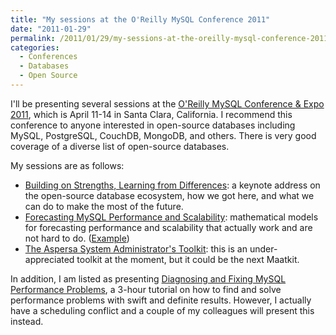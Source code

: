 ```yaml
---
title: "My sessions at the O'Reilly MySQL Conference 2011"
date: "2011-01-29"
permalink: /2011/01/29/my-sessions-at-the-oreilly-mysql-conference-2011/
categories:
  - Conferences
  - Databases
  - Open Source
---
```

I'll be presenting several sessions at the [O'Reilly MySQL Conference & Expo 2011][1], which is April 11-14 in Santa Clara, California. I recommend this conference to anyone interested in open-source databases including MySQL, PostgreSQL, CouchDB, MongoDB, and others. There is very good coverage of a diverse list of open-source databases.

My sessions are as follows:

*   [Building on Strengths, Learning from Differences][2]: a keynote address on the open-source database ecosystem, how we got here, and what we can do to make the most of the future.
*   [Forecasting MySQL Performance and Scalability][3]: mathematical models for forecasting performance and scalability that actually work and are not hard to do. ([Example][4])
*   [The Aspersa System Administrator's Toolkit][5]: this is an under-appreciated toolkit at the moment, but it could be the next Maatkit.

In addition, I am listed as presenting [Diagnosing and Fixing MySQL Performance Problems][6], a 3-hour tutorial on how to find and solve performance problems with swift and definite results. However, I actually have a scheduling conflict and a couple of my colleagues will present this instead.

 [1]: http://en.oreilly.com/mysql2011/
 [2]: http://en.oreilly.com/mysql2011/public/schedule/detail/17808
 [3]: http://en.oreilly.com/mysql2011/public/schedule/detail/17153
 [4]: http://www.mysqlperformanceblog.com/2011/01/26/modeling-innodb-scalability-on-multi-core-servers/
 [5]: http://en.oreilly.com/mysql2011/public/schedule/detail/17129
 [6]: http://en.oreilly.com/mysql2011/public/schedule/detail/17142
